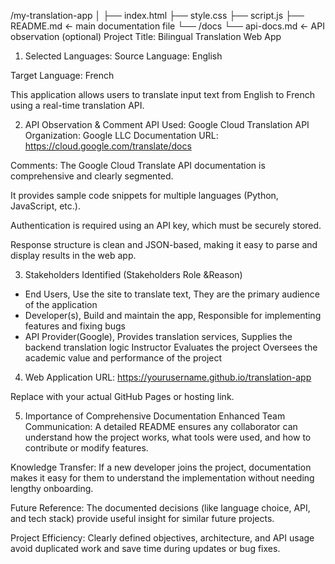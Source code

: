 /my-translation-app
│
├── index.html
├── style.css
├── script.js
├── README.md       ← main documentation file
└── /docs
    └── api-docs.md  ← API observation (optional)
Project Title:
Bilingual Translation Web App

1. Selected Languages:
Source Language: English

Target Language: French

This application allows users to translate input text from English to French using a real-time translation API.

2. API Observation & Comment
API Used: Google Cloud Translation API
Organization: Google LLC
Documentation URL: https://cloud.google.com/translate/docs

Comments:
The Google Cloud Translate API documentation is comprehensive and clearly segmented.

It provides sample code snippets for multiple languages (Python, JavaScript, etc.).

Authentication is required using an API key, which must be securely stored.

Response structure is clean and JSON-based, making it easy to parse and display results in the web app.

3. Stakeholders Identified (Stakeholders Role &Reason)
- End Users, Use the site to translate text, They are the primary audience of the application
- Developer(s),	Build and maintain the app,	Responsible for implementing features and fixing bugs
- API Provider(Google),	Provides translation services,	Supplies the backend translation logic
Instructor	Evaluates the project	Oversees the academic value and performance of the project

4. Web Application URL:
https://yourusername.github.io/translation-app

Replace with your actual GitHub Pages or hosting link.

5. Importance of Comprehensive Documentation
Enhanced Team Communication:
A detailed README ensures any collaborator can understand how the project works, what tools were used, and how to contribute or modify features.

Knowledge Transfer:
If a new developer joins the project, documentation makes it easy for them to understand the implementation without needing lengthy onboarding.

Future Reference:
The documented decisions (like language choice, API, and tech stack) provide useful insight for similar future projects.

Project Efficiency:
Clearly defined objectives, architecture, and API usage avoid duplicated work and save time during updates or bug fixes.